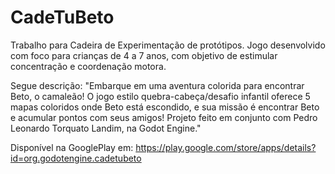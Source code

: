 # CadeTuBeto
Trabalho para Cadeira de Experimentação de protótipos.
Jogo desenvolvido com foco para crianças de 4 a 7 anos, com objetivo de estimular concentração e coordenação motora.

Segue descrição:
"Embarque em uma aventura colorida para encontrar Beto, o camaleão! O jogo estilo quebra-cabeça/desafio infantil oferece 5 mapas coloridos onde Beto está escondido, e sua missão é encontrar Beto e acumular pontos com seus amigos!
Projeto feito em conjunto com Pedro Leonardo Torquato Landim, na Godot Engine."


Disponível na GooglePlay em: https://play.google.com/store/apps/details?id=org.godotengine.cadetubeto
